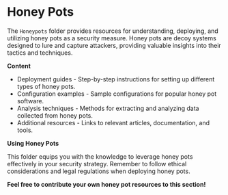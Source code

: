 # Honey Pots

The `Honeypots` folder provides resources for understanding, deploying, and utilizing honey pots as a security measure. Honey pots are decoy systems designed to lure and capture attackers, providing valuable insights into their tactics and techniques.

**Content**

* Deployment guides - Step-by-step instructions for setting up different types of honey pots.
* Configuration examples - Sample configurations for popular honey pot software.
* Analysis techniques - Methods for extracting and analyzing data collected from honey pots.
* Additional resources - Links to relevant articles, documentation, and tools.

**Using Honey Pots**

This folder equips you with the knowledge to leverage honey pots effectively in your security strategy. Remember to follow ethical considerations and legal regulations when deploying honey pots.

**Feel free to contribute your own honey pot resources to this section!**
